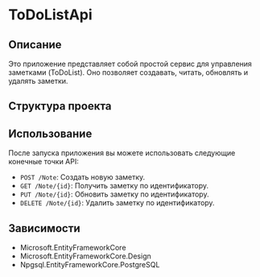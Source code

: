 # ToDoListApi

## Описание

Это приложение представляет собой простой сервис для управления заметками (ToDoList). Оно позволяет создавать, читать, обновлять и удалять заметки.

## Структура проекта



## Использование

После запуска приложения вы можете использовать следующие конечные точки API:

- `POST /Note`: Создать новую заметку.
- `GET /Note/{id}`: Получить заметку по идентификатору.
- `PUT /Note/{id}`: Обновить заметку по идентификатору.
- `DELETE /Note/{id}`: Удалить заметку по идентификатору.

## Зависимости

- Microsoft.EntityFrameworkCore
- Microsoft.EntityFrameworkCore.Design
- Npgsql.EntityFrameworkCore.PostgreSQL



